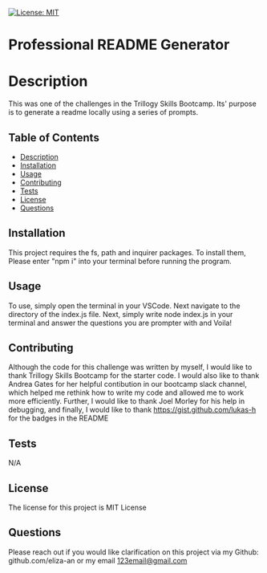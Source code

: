 
[![License: MIT](https://img.shields.io/badge/License-MIT-yellow.svg)](https://opensource.org/licenses/MIT)
  # Professional README Generator

  # Description
  This was one of the challenges in the Trillogy Skills Bootcamp. Its' purpose is to generate a readme locally using a series of prompts.


  ## Table of Contents

  * [Description](#Description)
  * [Installation](#Installation)
  * [Usage](#Usage)
  * [Contributing](#Contributions)
  * [Tests](#Tests)
  * [License](#License)
  * [Questions](#Questions)

  ## Installation

  This project requires the fs, path and inquirer packages. To install them, Please enter "npm i" into your terminal before running the program.


  ## Usage

  To use, simply open the terminal in your VSCode. Next navigate to the directory of the index.js file. Next, simply write node index.js in your terminal and answer the questions you are prompter with and Voila!


  ## Contributing
  Although the code for this challenge was written by myself, I would like to thank Trillogy Skills Bootcamp for the starter code. I would also like to thank Andrea Gates for her helpful contibution in our bootcamp slack channel, which helped me rethink how to write my code and allowed me to work more efficiently. Further, I would like to thank Joel Morley for his help in debugging, and finally, I would like to thank https://gist.github.com/lukas-h for the badges in the README


  ## Tests

  N/A


  ## License

  The license for this project is MIT License

  ## Questions
  Please reach out if you would like clarification on this project via my Github: github.com/eliza-an
  or my email 123email@gmail.com
  